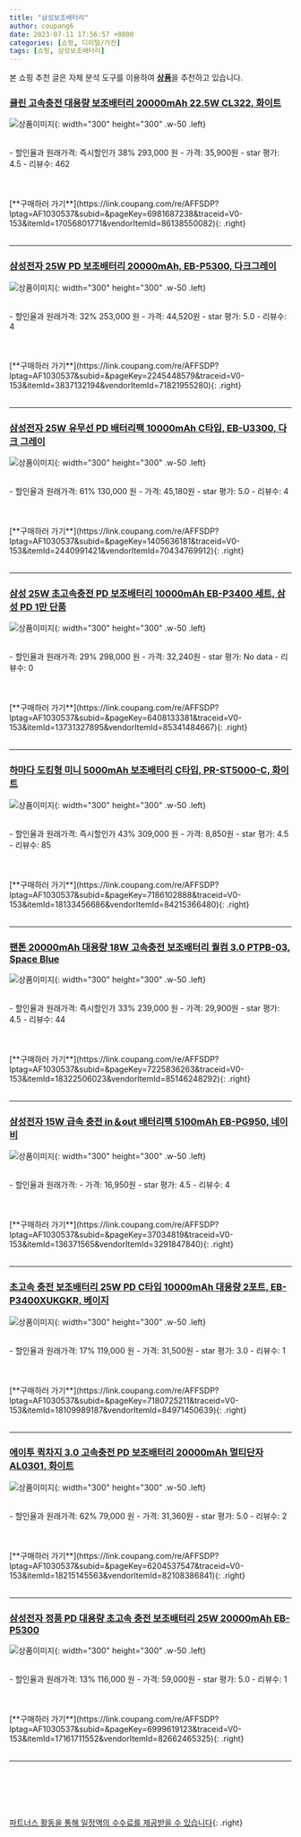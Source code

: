 ```yaml
---
title: "삼성보조배터리"
author: coupang6
date: 2023-07-11 17:56:57 +0800
categories: [쇼핑, 디이털/가전]
tags: [쇼핑, 삼성보조배터리]
---
```


본 쇼핑 추천 글은 자체 분석 도구를 이용하여 [**상품**](https://link.coupang.com/a/bao1ui)을 추천하고 있습니다.

### [쿨린 고속충전 대용량 보조배터리 20000mAh 22.5W CL322, 화이트](https://link.coupang.com/re/AFFSDP?lptag=AF1030537&subid=&pageKey=6981687238&traceid=V0-153&itemId=17056801771&vendorItemId=86138550082)

![상품이미지](https://thumbnail9.coupangcdn.com/thumbnails/remote/230x230ex/image/vendor_inventory/1ee1/cb6d2628d17436eec322c0877f6f1ab8699d93b441f598c901fa2f5623f5.jpg){: width="300" height="300" .w-50 .left}


<br>
- 할인율과 원래가격: 즉시할인가 38%  293,000   원
- 가격: 35,900원
- star 평가: 4.5
- 리뷰수: 462
<br>
<br>
<br>
<br>
[**구매하러 가기**](https://link.coupang.com/re/AFFSDP?lptag=AF1030537&subid=&pageKey=6981687238&traceid=V0-153&itemId=17056801771&vendorItemId=86138550082){: .right}
<br>
<br>

---

### [삼성전자 25W PD 보조배터리 20000mAh, EB-P5300, 다크그레이](https://link.coupang.com/re/AFFSDP?lptag=AF1030537&subid=&pageKey=2245448579&traceid=V0-153&itemId=3837132194&vendorItemId=71821955280)

![상품이미지](https://thumbnail9.coupangcdn.com/thumbnails/remote/230x230ex/image/retail/images/9091277047300488-b3650dc9-2347-4268-9127-378b2d91f2d0.jpg){: width="300" height="300" .w-50 .left}


<br>
- 할인율과 원래가격: 32%  253,000   원
- 가격: 44,520원
- star 평가: 5.0
- 리뷰수: 4
<br>
<br>
<br>
<br>
[**구매하러 가기**](https://link.coupang.com/re/AFFSDP?lptag=AF1030537&subid=&pageKey=2245448579&traceid=V0-153&itemId=3837132194&vendorItemId=71821955280){: .right}
<br>
<br>

---

### [삼성전자 25W 유무선 PD 배터리팩 10000mAh C타입, EB-U3300, 다크 그레이](https://link.coupang.com/re/AFFSDP?lptag=AF1030537&subid=&pageKey=1405636181&traceid=V0-153&itemId=2440991421&vendorItemId=70434769912)

![상품이미지](https://thumbnail10.coupangcdn.com/thumbnails/remote/230x230ex/image/retail/images/9436906148883338-60deab85-0fbf-40e5-a923-00363932e92e.jpg){: width="300" height="300" .w-50 .left}


<br>
- 할인율과 원래가격: 61%  130,000   원
- 가격: 45,180원
- star 평가: 5.0
- 리뷰수: 4
<br>
<br>
<br>
<br>
[**구매하러 가기**](https://link.coupang.com/re/AFFSDP?lptag=AF1030537&subid=&pageKey=1405636181&traceid=V0-153&itemId=2440991421&vendorItemId=70434769912){: .right}
<br>
<br>

---

### [삼성 25W 초고속충전 PD 보조배터리 10000mAh EB-P3400 세트, 삼성 PD 1만 단품](https://link.coupang.com/re/AFFSDP?lptag=AF1030537&subid=&pageKey=6408133381&traceid=V0-153&itemId=13731327895&vendorItemId=85341484667)

![상품이미지](https://thumbnail6.coupangcdn.com/thumbnails/remote/230x230ex/image/vendor_inventory/4432/c19229d1f6dff6e26bc7aca5c63c48433905214cebd9112b83b6ee458ec9.jpg){: width="300" height="300" .w-50 .left}


<br>
- 할인율과 원래가격: 29%  298,000   원
- 가격: 32,240원
- star 평가: No data
- 리뷰수: 0
<br>
<br>
<br>
<br>
[**구매하러 가기**](https://link.coupang.com/re/AFFSDP?lptag=AF1030537&subid=&pageKey=6408133381&traceid=V0-153&itemId=13731327895&vendorItemId=85341484667){: .right}
<br>
<br>

---

### [하마다 도킹형 미니 5000mAh 보조배터리 C타입, PR-ST5000-C, 화이트](https://link.coupang.com/re/AFFSDP?lptag=AF1030537&subid=&pageKey=7186102888&traceid=V0-153&itemId=18133456686&vendorItemId=84215366480)

![상품이미지](https://thumbnail10.coupangcdn.com/thumbnails/remote/230x230ex/image/retail/images/3848250756549611-76657596-c8e7-4dc4-88e8-a749a0f7d969.jpg){: width="300" height="300" .w-50 .left}


<br>
- 할인율과 원래가격: 즉시할인가 43%  309,000   원
- 가격: 8,850원
- star 평가: 4.5
- 리뷰수: 85
<br>
<br>
<br>
<br>
[**구매하러 가기**](https://link.coupang.com/re/AFFSDP?lptag=AF1030537&subid=&pageKey=7186102888&traceid=V0-153&itemId=18133456686&vendorItemId=84215366480){: .right}
<br>
<br>

---

### [팬톤 20000mAh 대용량 18W 고속충전 보조배터리 퀄컴 3.0 PTPB-03, Space Blue](https://link.coupang.com/re/AFFSDP?lptag=AF1030537&subid=&pageKey=7225836263&traceid=V0-153&itemId=18322506023&vendorItemId=85146248292)

![상품이미지](https://thumbnail6.coupangcdn.com/thumbnails/remote/230x230ex/image/vendor_inventory/924d/1c1ed4d775a38866267d47afc600f41703d2dd5b71095fe5b3a26905a72c.jpg){: width="300" height="300" .w-50 .left}


<br>
- 할인율과 원래가격: 즉시할인가 33%  239,000   원
- 가격: 29,900원
- star 평가: 4.5
- 리뷰수: 44
<br>
<br>
<br>
<br>
[**구매하러 가기**](https://link.coupang.com/re/AFFSDP?lptag=AF1030537&subid=&pageKey=7225836263&traceid=V0-153&itemId=18322506023&vendorItemId=85146248292){: .right}
<br>
<br>

---

### [삼성전자 15W 급속 충전 in＆out 배터리팩 5100mAh EB-PG950, 네이비](https://link.coupang.com/re/AFFSDP?lptag=AF1030537&subid=&pageKey=37034819&traceid=V0-153&itemId=136371565&vendorItemId=3291847840)

![상품이미지](https://thumbnail9.coupangcdn.com/thumbnails/remote/230x230ex/image/retail/images/1147336722404409-3fd16b50-9cea-46ef-a936-cdda403f0873.jpg){: width="300" height="300" .w-50 .left}


<br>
- 할인율과 원래가격: 
- 가격: 16,950원
- star 평가: 4.5
- 리뷰수: 4
<br>
<br>
<br>
<br>
[**구매하러 가기**](https://link.coupang.com/re/AFFSDP?lptag=AF1030537&subid=&pageKey=37034819&traceid=V0-153&itemId=136371565&vendorItemId=3291847840){: .right}
<br>
<br>

---

### [초고속 충전 보조배터리 25W PD C타입 10000mAh 대용량 2포트, EB-P3400XUKGKR, 베이지](https://link.coupang.com/re/AFFSDP?lptag=AF1030537&subid=&pageKey=7180725211&traceid=V0-153&itemId=18109989187&vendorItemId=84971450639)

![상품이미지](https://thumbnail6.coupangcdn.com/thumbnails/remote/230x230ex/image/vendor_inventory/fcf2/fa9a318ba54a1edc6ba2a282f246b3c5dcf4cc208e093e572db879620169.jpg){: width="300" height="300" .w-50 .left}


<br>
- 할인율과 원래가격: 17%  119,000   원
- 가격: 31,500원
- star 평가: 3.0
- 리뷰수: 1
<br>
<br>
<br>
<br>
[**구매하러 가기**](https://link.coupang.com/re/AFFSDP?lptag=AF1030537&subid=&pageKey=7180725211&traceid=V0-153&itemId=18109989187&vendorItemId=84971450639){: .right}
<br>
<br>

---

### [에이투 퀵차지 3.0 고속충전 PD 보조배터리 20000mAh 멀티단자 AL0301, 화이트](https://link.coupang.com/re/AFFSDP?lptag=AF1030537&subid=&pageKey=6204537547&traceid=V0-153&itemId=18215145563&vendorItemId=82108386841)

![상품이미지](https://thumbnail8.coupangcdn.com/thumbnails/remote/230x230ex/image/retail/images/8061008721705864-20c3c5e0-f5bb-41da-907e-7eee76949265.jpg){: width="300" height="300" .w-50 .left}


<br>
- 할인율과 원래가격: 62%  79,000   원
- 가격: 31,360원
- star 평가: 5.0
- 리뷰수: 2
<br>
<br>
<br>
<br>
[**구매하러 가기**](https://link.coupang.com/re/AFFSDP?lptag=AF1030537&subid=&pageKey=6204537547&traceid=V0-153&itemId=18215145563&vendorItemId=82108386841){: .right}
<br>
<br>

---

### [삼성전자 정품 PD 대용량 초고속 충전 보조배터리 25W 20000mAh EB-P5300](https://link.coupang.com/re/AFFSDP?lptag=AF1030537&subid=&pageKey=6999619123&traceid=V0-153&itemId=17161711552&vendorItemId=82662465325)

![상품이미지](https://thumbnail9.coupangcdn.com/thumbnails/remote/230x230ex/image/vendor_inventory/8a42/13923ed680bdb06672062edeb7ff7dd7e5b9acc6522fd7881478280dd5cb.jpg){: width="300" height="300" .w-50 .left}


<br>
- 할인율과 원래가격: 13%  116,000   원
- 가격: 59,000원
- star 평가: 5.0
- 리뷰수: 1
<br>
<br>
<br>
<br>
[**구매하러 가기**](https://link.coupang.com/re/AFFSDP?lptag=AF1030537&subid=&pageKey=6999619123&traceid=V0-153&itemId=17161711552&vendorItemId=82662465325){: .right}
<br>
<br>

---
<br><br><br><br><br> [파트너스 활동을 통해 일정액의 수수료를 제공받을 수 있습니다](https://link.coupang.com/a/bao1ui){: .right}